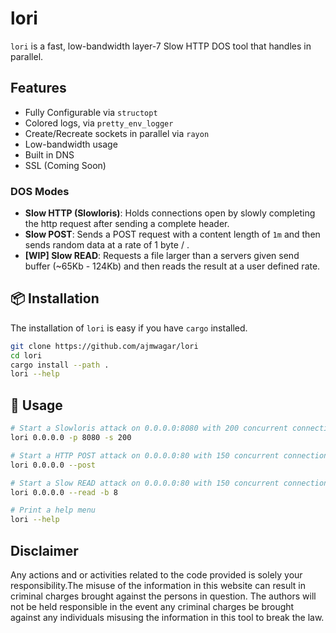 # lori

`lori` is a fast, low-bandwidth layer-7 Slow HTTP DOS tool that handles in parallel.

## Features

- Fully Configurable via `structopt`
- Colored logs, via `pretty_env_logger`
- Create/Recreate sockets in parallel via `rayon`
- Low-bandwidth usage
- Built in DNS
- SSL (Coming Soon)

### DOS Modes

- __Slow HTTP (Slowloris)__: Holds connections open by slowly completing the http request after sending a complete header.
- __Slow POST__: Sends a POST request with a content length of `1m` and then sends random data at a rate of 1 byte / <delay>.
- __[WIP] Slow READ__: Requests a file larger than a servers given send buffer (~65Kb - 124Kb) and then reads the result at a user defined rate.


## 📦 Installation

The installation of `lori` is easy if you have `cargo` installed.

```bash
git clone https://github.com/ajmwagar/lori
cd lori
cargo install --path .
lori --help
```

## 💯 Usage

```bash
# Start a Slowloris attack on 0.0.0.0:8080 with 200 concurrent connections
lori 0.0.0.0 -p 8080 -s 200

# Start a HTTP POST attack on 0.0.0.0:80 with 150 concurrent connections
lori 0.0.0.0 --post

# Start a Slow READ attack on 0.0.0.0:80 with 150 concurrent connections and a read buffer of 8 bytes
lori 0.0.0.0 --read -b 8

# Print a help menu
lori --help
```

## Disclaimer
Any actions and or activities related to the code provided is solely your responsibility.The misuse of the information in this website can result in criminal charges brought against the persons in question. The authors will not be held responsible in the event any criminal charges be brought against any individuals misusing the information in this tool to break the law.


